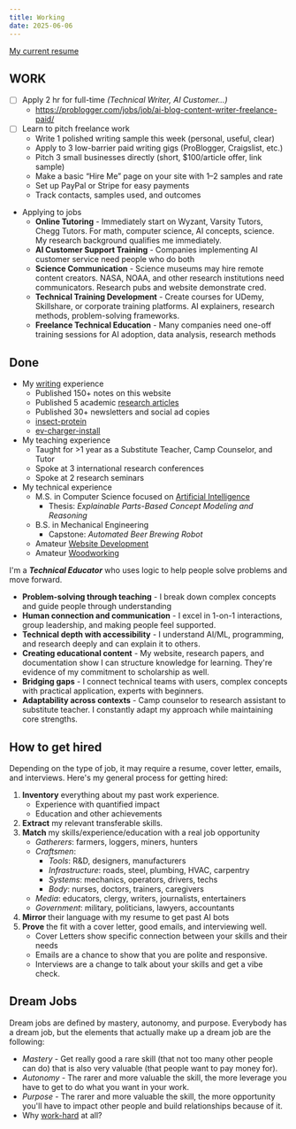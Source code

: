 ```yaml
---
title: Working
date: 2025-06-06
---
```

[My current resume](/cv-Blake-Ruprecht.pdf)

## WORK
- [ ] Apply 2 hr for full-time *(Technical Writer, AI Customer...)*
	- https://problogger.com/jobs/job/ai-blog-content-writer-freelance-paid/
- [ ] Learn to pitch freelance work
	- Write 1 polished writing sample this week (personal, useful, clear)
	- Apply to 3 low-barrier paid writing gigs (ProBlogger, Craigslist, etc.)
	- Pitch 3 small businesses directly (short, $100/article offer, link sample)
	- Make a basic “Hire Me” page on your site with 1–2 samples and rate
	- Set up PayPal or Stripe for easy payments
	- Track contacts, samples used, and outcomes
- Applying to jobs
	- **Online Tutoring** - Immediately start on Wyzant, Varsity Tutors, Chegg Tutors. For math, computer science, AI concepts, science. My research background qualifies me immediately.
	- **AI Customer Support Training** - Companies implementing AI customer service need people who do both
	- **Science Communication** - Science museums may hire remote content creators. NASA, NOAA, and other research institutions need communicators. Research pubs and website demonstrate cred.
	- **Technical Training Development** - Create courses for UDemy, Skillshare, or corporate training platforms. AI explainers, research methods, problem-solving frameworks.
	- **Freelance Technical Education** - Many companies need one-off training sessions for AI adoption, data analysis, research methods

## Done
- My [writing](/writing) experience
	- Published 150+ notes on this website
	- Published 5 academic [research articles](/research)
	- Published 30+ newsletters and social ad copies
	- [insect-protein](/insect-protein)
	- [ev-charger-install](/ev-charger-install)
- My teaching experience
	- Taught for >1 year as a Substitute Teacher, Camp Counselor, and Tutor
	- Spoke at 3 international research conferences
	- Spoke at 2 research seminars
- My technical experience
	- M.S. in Computer Science focused on [Artificial Intelligence](/ai)
		- Thesis: *Explainable Parts-Based Concept Modeling and Reasoning*
	- B.S. in Mechanical Engineering
		- Capstone: *Automated Beer Brewing Robot*
	- Amateur [Website Development](/building-websites)
	- Amateur [Woodworking](/woodworking)

I'm a ***Technical Educator*** who uses logic to help people solve problems and move forward.
- **Problem-solving through teaching** - I break down complex concepts and guide people through understanding
- **Human connection and communication** - I excel in 1-on-1 interactions, group leadership, and making people feel supported.
- **Technical depth with accessibility** - I understand AI/ML, programming, and research deeply and can explain it to others.
- **Creating educational content** - My website, research papers, and documentation show I can structure knowledge for learning. They're evidence of my commitment to scholarship as well.
- **Bridging gaps** - I connect technical teams with users, complex concepts with practical application, experts with beginners.
- **Adaptability across contexts** - Camp counselor to research assistant to substitute teacher. I constantly adapt my approach while maintaining core strengths.

## How to get hired
Depending on the type of job, it may require a resume, cover letter, emails, and interviews. Here's my general process for getting hired:
1. **Inventory** everything about my past work experience.
	- Experience with quantified impact
	- Education and other achievements
2. **Extract** my relevant transferable skills.
3. **Match** my skills/experience/education with a real job opportunity
	- *Gatherers*: farmers, loggers, miners, hunters
	- *Craftsmen*:
		- *Tools*: R&D, designers, manufacturers
		- *Infrastructure*: roads, steel, plumbing, HVAC, carpentry
		- *Systems*: mechanics, operators, drivers, techs
		- *Body*: nurses, doctors, trainers, caregivers
	- *Media*: educators, clergy, writers, journalists, entertainers
	- *Government*: military, politicians, lawyers, accountants
4. **Mirror** their language with my resume to get past AI bots
5. **Prove** the fit with a cover letter, good emails, and interviewing well.
	- Cover Letters show specific connection between your skills and their needs
	- Emails are a chance to show that you are polite and responsive.
	- Interviews are a change to talk about your skills and get a vibe check.

## Dream Jobs
Dream jobs are defined by mastery, autonomy, and purpose. Everybody has a dream job, but the elements that actually make up a dream job are the following:
- *Mastery* - Get really good a rare skill (that not too many other people can do) that is also very valuable (that people want to pay money for).
- *Autonomy* - The rarer and more valuable the skill, the more leverage you have to get to do what you want in your work.
- *Purpose* - The rarer and more valuable the skill, the more opportunity you'll have to impact other people and build relationships because of it.
- Why [work-hard](/work-hard) at all?

